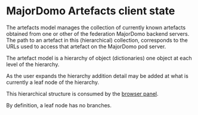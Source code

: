 # MajorDomo Artefacts client state

The artefacts model manages the collection of currently known artefacts
obtained from one or other of the federation MajorDomo backend servers.
The path to an artefact in this (hierarchical) collection, corresponds to
the URLs used to access that artefact on the MajorDomo pod server.

The artefact model is a hierarchy of object (dictionaries) one object at
each level of the hierarchy.

As the user expands the hierarchy addition detail may be added at what is
currently a leaf node of the hierarchy.

This hierarchical structure is consumed by the [browser
panel](../views/browser).

By definition, a leaf node has no branches.
